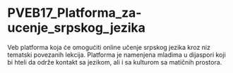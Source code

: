 # PVEB17_Platforma_za-ucenje_srpskog_jezika
Veb platforma koja će omogućiti online učenje srpskog jezika kroz niz tematski povezanih lekcija. Platforma je namenjena mladima u dijaspori koji bi hteli da održe kontakt sa jezikom, ali i sa kulturom sa matičnih prostora.
